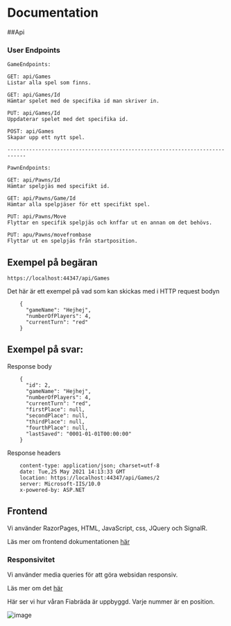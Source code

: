 # Documentation


##Api

### User Endpoints


```
GameEndpoints:

GET: api/Games
Listar alla spel som finns.

GET: api/Games/Id
Hämtar spelet med de specifika id man skriver in.

PUT: api/Games/Id
Uppdaterar spelet med det specifika id.

POST: api/Games
Skapar upp ett nytt spel.

----------------------------------------------------------------------------

PawnEndpoints:

GET: api/Pawns/Id
Hämtar spelpjäs med specifikt id.

GET: api/Pawns/Game/Id
Hämtar alla spelpjäser för ett specifikt spel.

PUT: api/Pawns/Move
Flyttar en specifik spelpjäs och knffar ut en annan om det behövs.

PUT: apu/Pawns/movefrombase
Flyttar ut en spelpjäs från startposition.

```

## Exempel på begäran
```
https://localhost:44347/api/Games 
```

Det här är ett exempel på vad som kan skickas med i HTTP request bodyn  
```
    {
      "gameName": "Hejhej",
      "numberOfPlayers": 4,
      "currentTurn": "red"
    }
```


## Exempel på svar:  

Response body
```
    {
      "id": 2,
      "gameName": "Hejhej",
      "numberOfPlayers": 4,
      "currentTurn": "red",
      "firstPlace": null,
      "secondPlace": null,
      "thirdPlace": null,
      "fourthPlace": null,
      "lastSaved": "0001-01-01T00:00:00"
    }
```
Response headers
```
    content-type: application/json; charset=utf-8 
    date: Tue,25 May 2021 14:13:33 GMT 
    location: https://localhost:44347/api/Games/2 
    server: Microsoft-IIS/10.0 
    x-powered-by: ASP.NET 
```



## Frontend

Vi använder RazorPages, HTML, JavaScript, css, JQuery och SignalR.

Läs mer om frontend dokumentationen [här](Frontend.md)
    
### Responsivitet
Vi använder media queries för att göra websidan responsiv. 

Läs mer om det [här](VG_Responsive.md)



Här ser vi hur våran Fiabräda är uppbyggd. Varje nummer är en position.

![image](https://user-images.githubusercontent.com/70013388/118240090-dd8e8400-b49a-11eb-8fc9-409bfd055448.png)



